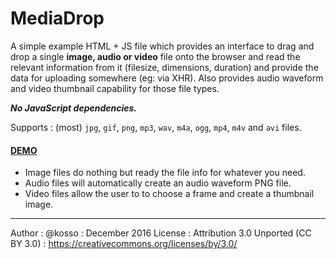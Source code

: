 # MediaDrop
A simple example HTML + JS file which provides an interface to drag and drop a single **image, audio or video** file onto the browser and read the relevant information from it (filesize, dimensions, duration) and provide the data for uploading somewhere (eg: via XHR). Also provides audio waveform and video thumbnail capability for those file types. 

***No JavaScript dependencies.***

Supports : (most) `jpg`, `gif`, `png`, `mp3`, `wav`, `m4a`, `ogg`, `mp4`, `m4v` and `avi` files.

#### [DEMO](https://kosso.github.io/demos/media_drop/index.html)

- Image files do nothing but ready the file info for whatever you need.
- Audio files will automatically create an audio waveform PNG file. 
- Video files allow the user to to choose a frame and create a thumbnail image. 




------

Author : @kosso : December 2016
License : Attribution 3.0 Unported (CC BY 3.0) : https://creativecommons.org/licenses/by/3.0/ 